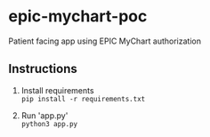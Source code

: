 # epic-mychart-poc
Patient facing app using EPIC MyChart authorization

## Instructions
1. Install requirements  
`pip install -r requirements.txt`

1. Run 'app.py'  
`python3 app.py`